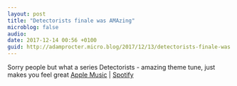 ```yaml
---
layout: post
title: "Detectorists finale was AMAzing"
microblog: false
audio: 
date: 2017-12-14 00:56 +0100
guid: http://adamprocter.micro.blog/2017/12/13/detectorists-finale-was.html
---
```

Sorry people but what a series Detectorists - amazing theme tune, just makes you feel great [Apple Music](https://itunes.apple.com/gb/album/detectorists-original-soundtrack-from-the-tv-series/924963290?i=924963360) | [Spotify](https://open.spotify.com/album/7ARZyHk8iMle3e3iYHtMkx?si=ON62UjvQR0-AyAUSU__lMw)

